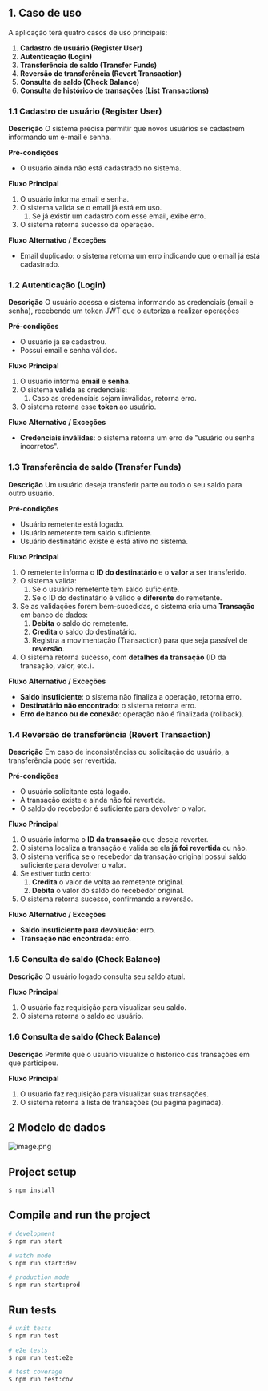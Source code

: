 ## 1. Caso de uso

A aplicação terá quatro casos de uso principais:

1. **Cadastro de usuário (Register User)**
2. **Autenticação (Login)**
3. **Transferência de saldo (Transfer Funds)**
4. **Reversão de transferência (Revert Transaction)**
5. **Consulta de saldo (Check Balance)**
6. **Consulta de histórico de transações (List Transactions)**

### 1.1 Cadastro de usuário (Register User)

**Descrição**
O sistema precisa permitir que novos usuários se cadastrem informando um e-mail e senha.

**Pré-condições**

- O usuário ainda não está cadastrado no sistema.

**Fluxo Principal**

1. O usuário informa email e senha.
2. O sistema valida se o email já está em uso.
    1. Se já existir um cadastro com esse email, exibe erro.
3. O sistema retorna sucesso da operação.

**Fluxo Alternativo / Exceções**

- Email duplicado: o sistema retorna um erro indicando que o email já está cadastrado.

### 1.2 Autenticação (Login)

**Descrição**
O usuário acessa o sistema informando as credenciais (email e senha), recebendo um token JWT que o autoriza a realizar operações

**Pré-condições**

- O usuário já se cadastrou.
- Possui email e senha válidos.

**Fluxo Principal**

1. O usuário informa **email** e **senha**.
2. O sistema **valida** as credenciais:
    1. Caso as credenciais sejam inválidas, retorna erro.
3. O sistema retorna esse **token** ao usuário.

**Fluxo Alternativo / Exceções**

- **Credenciais inválidas**: o sistema retorna um erro de "usuário ou senha incorretos".

### 1.3 Transferência de saldo (Transfer Funds)

**Descrição**
Um usuário deseja transferir parte ou todo o seu saldo para outro usuário.

**Pré-condições**

- Usuário remetente está logado.
- Usuário remetente tem saldo suficiente.
- Usuário destinatário existe e está ativo no sistema.

**Fluxo Principal**

1. O remetente informa o **ID do destinatário** e o **valor** a ser transferido.
2. O sistema valida:
    1. Se o usuário remetente tem saldo suficiente.
    2. Se o ID do destinatário é válido e **diferente** do remetente.
3. Se as validações forem bem-sucedidas, o sistema cria uma **Transação** em banco de dados:
    1. **Debita** o saldo do remetente.
    2. **Credita** o saldo do destinatário.
    3. Registra a movimentação (Transaction) para que seja passível de **reversão**.
4. O sistema retorna sucesso, com **detalhes da transação** (ID da transação, valor, etc.).

**Fluxo Alternativo / Exceções**

- **Saldo insuficiente**: o sistema não finaliza a operação, retorna erro.
- **Destinatário não encontrado**: o sistema retorna erro.
- **Erro de banco ou de conexão**: operação não é finalizada (rollback).

### 1.4 Reversão de transferência (Revert Transaction)

**Descrição**
Em caso de inconsistências ou solicitação do usuário, a transferência pode ser revertida.

**Pré-condições**

- O usuário solicitante está logado.
- A transação existe e ainda não foi revertida.
- O saldo do recebedor é suficiente para devolver o valor.

**Fluxo Principal**

1. O usuário informa o **ID da transação** que deseja reverter.
2. O sistema localiza a transação e valida se ela **já foi revertida** ou não.
3. O sistema verifica se o recebedor da transação original possui saldo suficiente para devolver o valor.
4. Se estiver tudo certo:
    1. **Credita** o valor de volta ao remetente original.
    2. **Debita** o valor do saldo do recebedor original.
5. O sistema retorna sucesso, confirmando a reversão.

**Fluxo Alternativo / Exceções**

- **Saldo insuficiente para devolução**: erro.
- **Transação não encontrada**: erro.

### 1.5 Consulta de saldo (Check Balance)

**Descrição**
O usuário logado consulta seu saldo atual.

**Fluxo Principal**

1. O usuário faz requisição para visualizar seu saldo.
2. O sistema retorna o saldo ao usuário.

### 1.6 Consulta de saldo (Check Balance)

**Descrição**
Permite que o usuário visualize o histórico das transações em que participou.

**Fluxo Principal**

1. O usuário faz requisição para visualizar suas transações.
2. O sistema retorna a lista de transações (ou página paginada).

## 2 Modelo de dados

![image.png](https://prod-files-secure.s3.us-west-2.amazonaws.com/1ef34182-ae4f-46f6-9663-013a1bb02409/f259899c-c44a-4d19-b119-968908c35c79/image.png)

## Project setup

```bash
$ npm install
```

## Compile and run the project

```bash
# development
$ npm run start

# watch mode
$ npm run start:dev

# production mode
$ npm run start:prod
```

## Run tests

```bash
# unit tests
$ npm run test

# e2e tests
$ npm run test:e2e

# test coverage
$ npm run test:cov
```